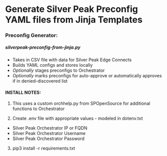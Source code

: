 # Generate Silver Peak Preconfig YAML files from Jinja Templates

### Preconfig Generator:
##### silverpeak-preconfig-from-jinja.py

- Takes in CSV file with data for Silver Peak Edge Connects
- Builds YAML configs and stores locally
- *Optionally* stages preconfigs to Orchestrator
- *Optionally* marks preconfigs for auto-approve or automatically approves if in denied-discovered list



#### INSTALL NOTES:
1. This uses a custom orchhelp.py from SPOpenSource for additional functions to Orchestrator

2. Create .env file with appropriate values - modeled in dotenv.txt
  - Silver Peak Orchestrator IP or FQDN
  - Silver Peak Orchestrator Username
  - Silver Peak Orchestrator Password

3. pip3 install -r requirements.txt

